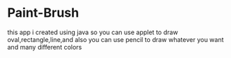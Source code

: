 # Paint-Brush
this app i created using java so you can use applet to draw oval,rectangle,line,and also you can use pencil to draw whatever you want and many different colors
